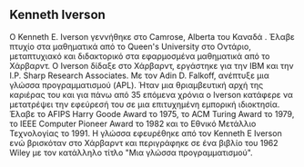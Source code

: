 ## Kenneth Iverson


Ο Kenneth E. Iverson γεννήθηκε στο Camrose, Alberta του Καναδά . Έλαβε πτυχίο στα μαθηματικά από το Queen's University στο Οντάριο, μεταπτυχιακό και διδακτορικό στα εφαρμοσμένα μαθηματικά από το Χάρβαρντ. Ο Iverson δίδαξε στο Χάρβαρντ, εργάστηκε για την IBM και την Ι.Ρ. Sharp Research Associates. Με τον Adin D. Falkoff, ανέπτυξε μια γλώσσα προγραμματισμού (APL). Ήταν μια θριαμβευτική αρχή της καριέρας του και για πάνω από 35 επόμενα χρόνια ο Iverson κατάφερε να μετατρέψει την εφεύρεσή του σε μια επιτυχημένη εμπορική ιδιοκτησία. Έλαβε το AFIPS Harry Goode Award το 1975, το ACM Turing Award το 1979, το IEEE Computer Pioneer Award το 1982 και το Εθνικό Μετάλλιο Τεχνολογίας το 1991.
Η γλώσσα εφευρέθηκε από τον Kenneth E Iverson ενώ βρισκόταν στο Χάρβαρντ και περιγράφηκε σε ένα βιβλίο του 1962 Wiley με τον κατάλληλο τίτλο "Μια γλώσσα προγραμματισμού".
